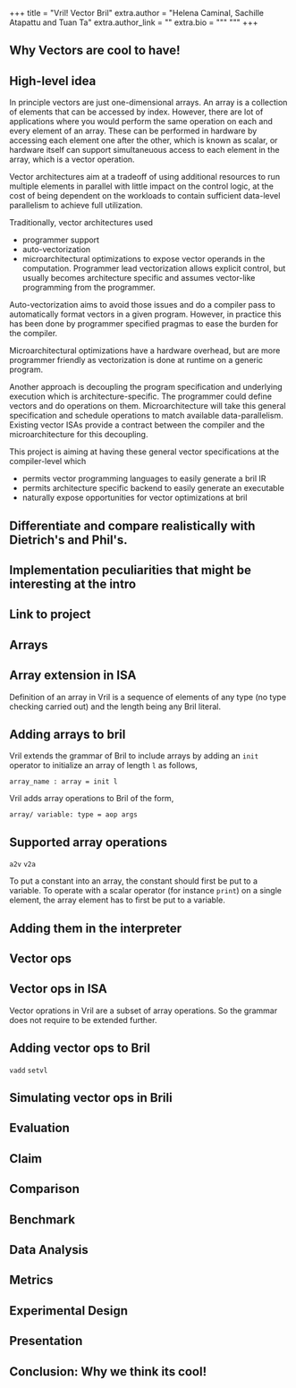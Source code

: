 +++
title = "Vril! Vector Bril"
extra.author = "Helena Caminal, Sachille Atapattu and Tuan Ta"
extra.author_link = ""
extra.bio = """
"""
+++

Why Vectors are cool to have!
---------------------------

## High-level idea
In principle vectors are just one-dimensional arrays. An array is a collection of elements that can be accessed by index. However, there are lot of applications where you would perform the same operation on each and every element of an array. These can be performed in hardware by accessing each element one after the other, which is known as scalar, or hardware itself can support simultaneuous access to each element in the array, which is a vector operation.

Vector architectures aim at a tradeoff of using additional resources to run multiple elements in parallel with little impact on the control logic, at the cost of being dependent on the workloads to contain sufficient data-level parallelism to achieve full utilization.

Traditionally, vector architectures used
- programmer support
- auto-vectorization
- microarchitectural optimizations
to expose vector operands in the computation.
Programmer lead vectorization allows explicit control, but usually becomes architecture specific and assumes vector-like programming from the programmer.

Auto-vectorization aims to avoid those issues and do a compiler pass to automatically format vectors in a given program. However, in practice this has been done by programmer specified pragmas to ease the burden for the compiler.

Microarchitectural optimizations have a hardware overhead, but are more programmer friendly as vectorization is done at runtime on a generic program.

Another approach is decoupling the program specification and underlying execution which is architecture-specific. The programmer could define vectors and do operations on them. Microarchitecture will take this general specification and schedule operations to match available data-parallelism. Existing vector ISAs provide a contract between the compiler and the microarchitecture for this decoupling.

This project is aiming at having these general vector specifications at the compiler-level which
- permits vector programming languages to easily generate a bril IR
- permits architecture specific backend to easily generate an executable
- naturally expose opportunities for vector optimizations at bril

## Differentiate and compare realistically with Dietrich's and Phil's.

## Implementation peculiarities that might be interesting at the intro

## Link to project

Arrays
------------------

## Array extension in ISA
Definition of an array in Vril is a sequence of elements of any type (no type checking carried out) and the length being any Bril literal. 

## Adding arrays to bril
Vril extends the grammar of Bril to include arrays by adding an `init` operator to initialize an array of length `l` as follows,
```
array_name : array = init l
```

Vril adds array operations to Bril of the form,
```
array/ variable: type = aop args
```
## Supported array operations
`a2v`
`v2a`

To put a constant into an array, the constant should first be put to a variable.
To operate with a scalar operator (for instance `print`) on a single element, the array element has to first be put to a variable.

## Adding them in the interpreter

Vector ops
----------------------------

## Vector ops in ISA
Vector oprations in Vril are a subset of array operations. So the grammar does not require to be extended further.

## Adding vector ops to Bril
`vadd`
`setvl`

## Simulating vector ops in Brili

Evaluation
----------------------------

## Claim

## Comparison

## Benchmark

## Data Analysis

## Metrics

## Experimental Design

## Presentation

## Conclusion: Why we think its cool!


[cs6120]: @/_index.md
